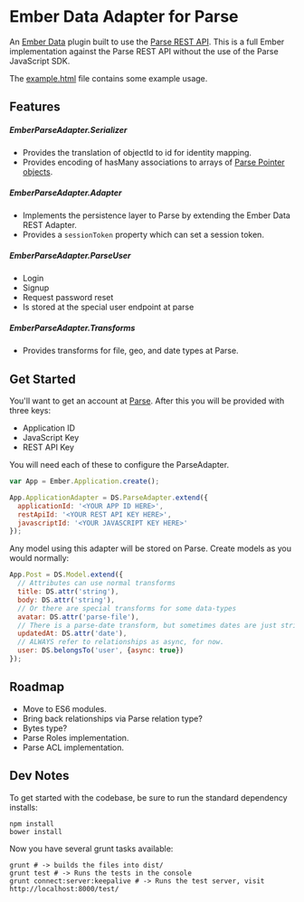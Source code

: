 Ember Data Adapter for Parse
===================

An [Ember Data](https://github.com/emberjs/data) plugin built to use
the [Parse REST API](https://parse.com/docs/rest). This is a full Ember
implementation against the Parse REST API without the use of the Parse
JavaScript SDK.

The [example.html](example.html) file contains some example usage.

Features
--------

##### EmberParseAdapter.Serializer

  * Provides the translation of objectId to id for identity mapping.
  * Provides encoding of hasMany associations to arrays of [Parse Pointer objects](https://parse.com/docs/rest#objects-types).

##### EmberParseAdapter.Adapter

  * Implements the persistence layer to Parse by extending the Ember Data REST Adapter.
  * Provides a `sessionToken` property which can set a session token.

##### EmberParseAdapter.ParseUser

  * Login
  * Signup
  * Request password reset
  * Is stored at the special user endpoint at parse

##### EmberParseAdapter.Transforms

  * Provides transforms for file, geo, and date types at Parse.

Get Started
-----------

You'll want to get an account at [Parse](https://parse.com). After this you will
be provided with three keys:

* Application ID
* JavaScript Key
* REST API Key

You will need each of these to configure the ParseAdapter.

```javascript
var App = Ember.Application.create();

App.ApplicationAdapter = DS.ParseAdapter.extend({
  applicationId: '<YOUR APP ID HERE>',
  restApiId: '<YOUR REST API KEY HERE>',
  javascriptId: '<YOUR JAVASCRIPT KEY HERE>'
});
```

Any model using this adapter will be stored on Parse. Create models
as you would normally:

```javascript
App.Post = DS.Model.extend({
  // Attributes can use normal transforms
  title: DS.attr('string'),
  body: DS.attr('string'),
  // Or there are special transforms for some data-types
  avatar: DS.attr('parse-file'),
  // There is a parse-date transform, but sometimes dates are just strings
  updatedAt: DS.attr('date'),
  // ALWAYS refer to relationships as async, for now.
  user: DS.belongsTo('user', {async: true})
});
```

Roadmap
-------

* Move to ES6 modules.
* Bring back relationships via Parse relation type?
* Bytes type?
* Parse Roles implementation.
* Parse ACL implementation.

Dev Notes
---------

To get started with the codebase, be sure to run the standard dependency installs:

```
npm install
bower install
```

Now you have several grunt tasks available:

```
grunt # -> builds the files into dist/
grunt test # -> Runs the tests in the console
grunt connect:server:keepalive # -> Runs the test server, visit http://localhost:8000/test/
```

